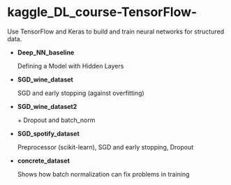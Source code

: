 # kaggle_DL_course-TensorFlow-
Use TensorFlow and Keras to build and train neural networks for structured data.

- **Deep_NN_baseline**

  Defining a Model with Hidden Layers

- **SGD_wine_dataset**

  SGD and early stopping (against overfitting)
  
- **SGD_wine_dataset2**

  \+ Dropout and batch_norm

- **SGD_spotify_dataset**

  Preprocessor (scikit-learn), SGD and early stopping, Dropout

- **concrete_dataset**

  Shows how batch normalization can fix problems in training
